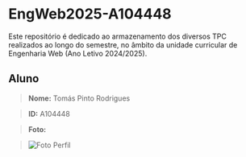 # EngWeb2025-A104448

Este repositório é dedicado ao armazenamento dos diversos TPC realizados ao longo do semestre, no âmbito da unidade curricular de Engenharia Web (Ano Letivo 2024/2025).

## Aluno

> **Nome:** Tomás Pinto Rodrigues

> **ID:** A104448

> **Foto:**

> ![Foto Perfil](https://avatars.githubusercontent.com/u/147328567?v=4&size=64)